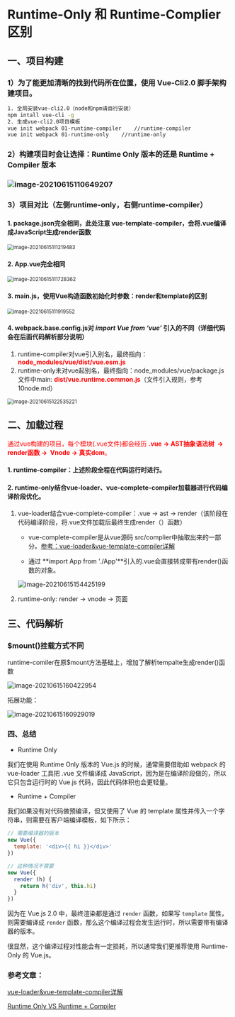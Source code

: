 # Runtime-Only 和 Runtime-Complier区别

## 一、项目构建

### 1）为了能更加清晰的找到代码所在位置，使用 **Vue-Cli2.0** 脚手架构建项目。

```bash
1. 全局安装vue-cli2.0（node和npm请自行安装）
npm intall vue-cli -g
2. 生成vue-cli2.0项目模板
vue init webpack 01-runtime-compiler	//runtime-compiler
vue init webpack 01-runtime-only	//runtime-only
```

### 2）构建项目时会让选择：Runtime Only 版本的还是 Runtime + Compiler 版本

### ![image-20210615110649207](C:\Users\25681\AppData\Roaming\Typora\typora-user-images\image-20210615110649207.png)

### 3）项目对比（左侧runtime-only，右侧runtime-compiler）

#### 1. package.json完全相同，此处注意 **vue-template-compiler**，会将.vue编译成JavaScript生成render函数

<div><img src="C:\Users\25681\AppData\Roaming\Typora\typora-user-images\image-20210615111219483.png" alt="image-20210615111219483" style="zoom:80%;" /></div>

#### 2. App.vue完全相同

<div><img src="C:\Users\25681\AppData\Roaming\Typora\typora-user-images\image-20210615111728362.png" alt="image-20210615111728362" style="zoom:80%;" /></div>

#### 3. main.js，使用Vue构造函数初始化时参数：render和template的区别

<div><img src="C:\Users\25681\AppData\Roaming\Typora\typora-user-images\image-20210615111919552.png" alt="image-20210615111919552" style="zoom:80%;" /></div>

#### 4. webpack.base.config.js对 ***import Vue from ‘vue’*** 引入的不同（详细代码会在后面代码解析部分说明）

1. runtime-compiler对vue引入别名，最终指向：**<span style="color: red">node_modules/vue/dist/vue.esm.js</span>**
2. runtime-only未对vue起别名，最终指向：node_modules/vue/package.js 文件中main: **<span style="color: red">dist/vue.runtime.common.js</span>**（文件引入规则，参考10node.md）

<div><img src="C:\Users\25681\AppData\Roaming\Typora\typora-user-images\image-20210615122535221.png" alt="image-20210615122535221" style="zoom:80%;" /></div>



## 二、加载过程

<span style="color: red">通过vue构建的项目，每个模块(.vue文件)都会经历 **.vue -> AST抽象语法树  ->  render函数 ->  Vnode -> 真实dom**。</span>

#### 1. runtime-compiler：上述阶段全程在代码运行时进行。

#### 2. runtime-only结合vue-loader、vue-complete-compiler加载器进行代码编译阶段优化。

 1. vue-loader结合vue-complete-compiler：.vue -> ast -> render（该阶段在代码编译阶段，将.vue文件加载后最终生成render（）函数）

    - vue-complete-compiler是从vue源码 src/complier中抽取出来的一部分。[参考：vue-loader&vue-template-compiler详解](https://blog.csdn.net/ligang2585116/article/details/104576582)

    - 通过 **import App from './App'**引入的.vue会直接转成带有render()函数的对象。

    <div>
        <img src="C:\Users\25681\AppData\Roaming\Typora\typora-user-images\image-20210615154425199.png" alt="image-20210615154425199" style="" />
    </div>

2. runtime-only: render -> vnode -> 页面

## 三、代码解析

### $mount()挂载方式不同

runtime-comiler在原$mount方法基础上，增加了解析tempalte生成render()函数

![image-20210615160422954](C:\Users\25681\AppData\Roaming\Typora\typora-user-images\image-20210615160422954.png)

拓展功能：

<div>
    <img src="C:\Users\25681\AppData\Roaming\Typora\typora-user-images\image-20210615160929019.png" alt="image-20210615160929019" style="" />
</div>

### 四、总结

- Runtime Only

我们在使用 Runtime Only 版本的 Vue.js 的时候，通常需要借助如 webpack 的 vue-loader 工具把 .vue 文件编译成 JavaScript，因为是在编译阶段做的，所以它只包含运行时的 Vue.js 代码，因此代码体积也会更轻量。

- Runtime + Compiler

我们如果没有对代码做预编译，但又使用了 Vue 的 template 属性并传入一个字符串，则需要在客户端编译模板，如下所示：

```js
// 需要编译器的版本
new Vue({
  template: '<div>{{ hi }}</div>'
})

// 这种情况不需要
new Vue({
  render (h) {
    return h('div', this.hi)
  }
})
```

因为在 Vue.js 2.0 中，最终渲染都是通过 `render` 函数，如果写 `template` 属性，则需要编译成 `render` 函数，那么这个编译过程会发生运行时，所以需要带有编译器的版本。

很显然，这个编译过程对性能会有一定损耗，所以通常我们更推荐使用 Runtime-Only 的 Vue.js。

### 参考文章：

[vue-loader&vue-template-compiler详解](https://blog.csdn.net/ligang2585116/article/details/104576582)

[Runtime Only VS Runtime + Compiler](http://caibaojian.com/vue-analysis/prepare/build.html#runtime-only-vs-runtime-compiler)

